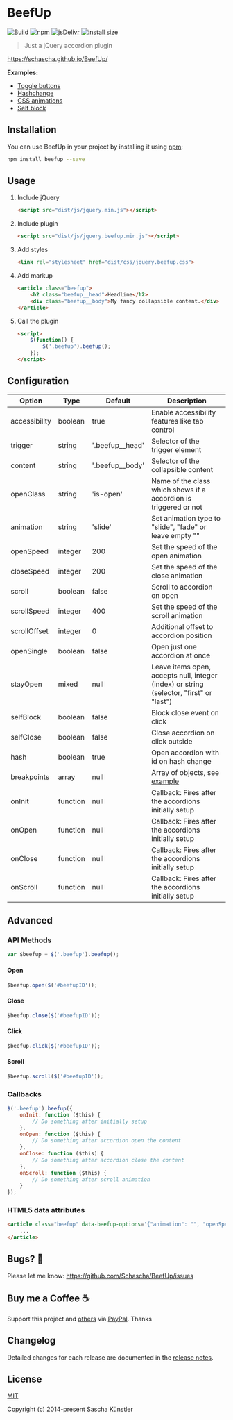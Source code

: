 # BeefUp

[![Build](https://github.com/Schascha/BeefUp/workflows/Build/badge.svg)](https://github.com/Schascha/BeefUp/actions)
[![npm](https://img.shields.io/npm/v/beefup)](https://www.npmjs.com/package/beefup)
[![jsDelivr](https://data.jsdelivr.com/v1/package/npm/beefup/badge)](https://www.jsdelivr.com/package/npm/beefup)
[![install size](https://packagephobia.com/badge?p=beefup)](https://packagephobia.com/result?p=beefup)

> Just a jQuery accordion plugin

https://schascha.github.io/BeefUp/

**Examples:**

* [Toggle buttons](https://jsfiddle.net/Schascha/2Lzmfdb1/)
* [Hashchange](http://jsfiddle.net/Schascha/kovejmab/)
* [CSS animations](https://jsfiddle.net/Schascha/ohb07vzq/)
* [Self block](https://jsfiddle.net/Schascha/cek0g8ah/)

## Installation

You can use BeefUp in your project by installing it using [npm](https://www.npmjs.com/package/beefup):

```sh
npm install beefup --save
```

## Usage

1. Include jQuery

    ```html
    <script src="dist/js/jquery.min.js"></script>
    ```

2. Include plugin

    ```html
    <script src="dist/js/jquery.beefup.min.js"></script>
    ```

3. Add styles

    ```html
    <link rel="stylesheet" href="dist/css/jquery.beefup.css">
    ```

4. Add markup

    ```html
    <article class="beefup">
        <h2 class="beefup__head">Headline</h2>
        <div class="beefup__body">My fancy collapsible content.</div>
    </article>
    ```

5. Call the plugin

    ```html
    <script>
        $(function() {
            $('.beefup').beefup();
        });
    </script>
    ```

## Configuration

Option			| Type		| Default			| Description
---				| ---		| ---				| ---
accessibility	| boolean	| true				| Enable accessibility features like tab control
trigger			| string	| '.beefup__head'	| Selector of the trigger element
content			| string	| '.beefup__body'	| Selector of the collapsible content
openClass		| string	| 'is-open'			| Name of the class which shows if a accordion is triggered or not
animation		| string	| 'slide'			| Set animation type to "slide", "fade" or leave empty ""
openSpeed		| integer	| 200				| Set the speed of the open animation
closeSpeed		| integer 	| 200				| Set the speed of the close animation
scroll			| boolean	| false				| Scroll to accordion on open
scrollSpeed		| integer	| 400				| Set the speed of the scroll animation
scrollOffset	| integer	| 0					| Additional offset to accordion position
openSingle		| boolean	| false				| Open just one accordion at once
stayOpen		| mixed		| null				| Leave items open, accepts null, integer (index) or string (selector, "first" or "last")
selfBlock		| boolean	| false				| Block close event on click
selfClose		| boolean	| false				| Close accordion on click outside
hash			| boolean	| true				| Open accordion with id on hash change
breakpoints		| array		| null				| Array of objects, see [example](https://schascha.github.io/BeefUp/#breakpoints)
onInit			| function	| null				| Callback: Fires after the accordions initially setup
onOpen			| function	| null				| Callback: Fires after the accordions initially setup
onClose			| function	| null				| Callback: Fires after the accordions initially setup
onScroll		| function	| null				| Callback: Fires after the accordions initially setup

## Advanced

### API Methods

```javascript
var $beefup = $('.beefup').beefup();
```

#### Open

```javascript
$beefup.open($('#beefupID'));
```

#### Close

```javascript
$beefup.close($('#beefupID'));
```

#### Click

```javascript
$beefup.click($('#beefupID'));
```

#### Scroll

```javascript
$beefup.scroll($('#beefupID'));
```

### Callbacks

```javascript
$('.beefup').beefup({
    onInit: function ($this) {
        // Do something after initially setup
    },
    onOpen: function ($this) {
        // Do something after accordion open the content
    },
    onClose: function ($this) {
        // Do something after accordion close the content
    },
    onScroll: function ($this) {
        // Do something after scroll animation
    }
});
```

### HTML5 data attributes

```html
<article class="beefup" data-beefup-options='{"animation": "", "openSpeed": 800}'>
    ...
</article>
```

## Bugs? 🐛

Please let me know: https://github.com/Schascha/BeefUp/issues

## Buy me a Coffee ☕

Support this project and [others](https://github.com/Schascha?tab=repositories) via [PayPal](https://www.paypal.me/LosZahlos). Thanks

## Changelog

Detailed changes for each release are documented in the [release notes](https://github.com/Schascha/BeefUp/releases).

## License

[MIT](./LICENSE)

Copyright (c) 2014-present Sascha Künstler
